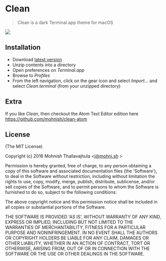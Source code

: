 # Clean

> Clean is a dark Terminal.app theme for macOS

![](screenshot.png)

## Installation

- Download [latest version](https://github.com/mohnish/clean-terminal/archive/refs/tags/1.0.1.zip)
- Unzip contents into a directory
- Open preferences on *Terminal.app*
- Browse to *Profiles*
- From the left navigation, click on the gear icon and select *Import...* and select *Clean.terminal* (from your unzipped directory)

## Extra

If you like *Clean*, then checkout the Atom Text Editor edition here https://github.com/mohnish/clean-atom

## License

(The MIT License)

Copyright (c) 2016 Mohnish Thallavajhula &lt;i@mohni.sh &gt;

Permission is hereby granted, free of charge, to any person obtaining
a copy of this software and associated documentation files (the
'Software'), to deal in the Software without restriction, including
without limitation the rights to use, copy, modify, merge, publish,
distribute, sublicense, and/or sell copies of the Software, and to
permit persons to whom the Software is furnished to do so, subject to
the following conditions:

The above copyright notice and this permission notice shall be
included in all copies or substantial portions of the Software.

THE SOFTWARE IS PROVIDED 'AS IS', WITHOUT WARRANTY OF ANY KIND,
EXPRESS OR IMPLIED, INCLUDING BUT NOT LIMITED TO THE WARRANTIES OF
MERCHANTABILITY, FITNESS FOR A PARTICULAR PURPOSE AND NONINFRINGEMENT.
IN NO EVENT SHALL THE AUTHORS OR COPYRIGHT HOLDERS BE LIABLE FOR ANY
CLAIM, DAMAGES OR OTHER LIABILITY, WHETHER IN AN ACTION OF CONTRACT,
TORT OR OTHERWISE, ARISING FROM, OUT OF OR IN CONNECTION WITH THE
SOFTWARE OR THE USE OR OTHER DEALINGS IN THE SOFTWARE.
